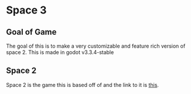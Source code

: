 # Space 3
 
 ## Goal of Game
 The goal of this is to make a very customizable and feature rich version of space 2. This is made in godot v3.3.4-stable
 
 ## Space 2
 Space 2 is the game this is based off of and the link to it is [this](https://chrome.google.com/webstore/detail/space-2/dppioefgnilecmpdjigboccmefagjgoh).
